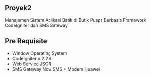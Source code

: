 ## Proyek2
Manajemen Sistem Aplikasi Batik di Butik Puspa Berbasis Framework CodeIgniter dan SMS Gateway

## Pre Requisite
* Window Operating System
* CodeIgniter v 2.2.6
* Web Service JSON
* SMS Gateway Now SMS + Modem Huawei


